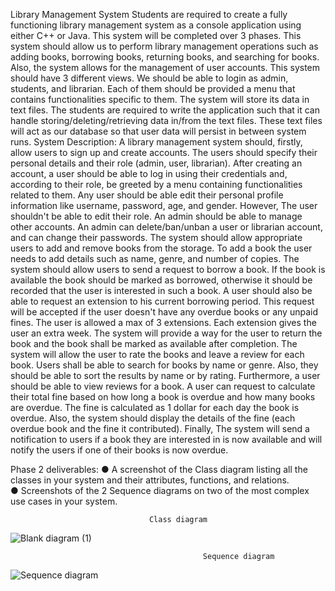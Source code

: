  Library Management System
 Students are required to create a fully functioning library management system as a console
 application using either C++ or Java. This system will be completed over 3 phases.
 This system should allow us to perform library management operations such as adding
 books, borrowing books, returning books, and searching for books. Also, the system
 allows for the management of user accounts.
 This system should have 3 different views. We should be able to login as admin, students,
 and librarian. Each of them should be provided a menu that contains functionalities specific
 to them.
 The system will store its data in text files. The students are required to write the application
 such that it can handle storing/deleting/retrieving data in/from the text files. These text
 files will act as our database so that user data will persist in between system runs.
 System Description:
 A library management system should, firstly, allow users to sign up and create accounts.
 The users should specify their personal details and their role (admin, user, librarian). After
 creating an account, a user should be able to log in using their credentials and, according to
 their role, be greeted by a menu containing functionalities related to them.
 Any user should be able edit their personal profile information like username, password,
 age, and gender. However, The user shouldn't be able to edit their role. An admin should
 be able to manage other accounts. An admin can delete/ban/unban a user or librarian
 account, and can change their passwords.
 The system should allow appropriate users to add and remove books from the storage. To
 add a book the user needs to add details such as name, genre, and number of copies.
 The system should allow users to send a request to borrow a book. If the book is available
 the book should be marked as borrowed, otherwise it should be recorded that the user is
 interested in such a book.
 A user should also be able to request an extension to his current borrowing period. This
 request will be accepted if the user doesn't have any overdue books or any unpaid fines.
 The user is allowed a max of 3 extensions. Each extension gives the user an extra week.
 The system will provide a way for the user to return the book and the book shall be marked
 as available after completion. The system will allow the user to rate the books and leave a
 review for each book. Users shall be able to search for books by name or genre. Also, they
 should be able to sort the results by name or by rating.
Furthermore, a user should be able to view reviews for a book. A user can request to
 calculate their total fine based on how long a book is overdue and how many books are
 overdue. The fine is calculated as 1 dollar for each day the book is overdue. Also, the
 system should display the details of the fine (each overdue book and the fine it contributed).
 Finally, The system will send a notification to users if a book they are interested in is now
 available and will notify the users if one of their books is now overdue.

 Phase 2 deliverables: 
● A screenshot of the Class diagram listing all the classes in your system and their 
attributes, functions, and relations.  
● Screenshots of the 2 Sequence diagrams on two of the most complex use cases in 
your system. 





                                   Class diagram
                                 




![Blank diagram (1)](https://github.com/user-attachments/assets/f4954cc1-11fb-4d8d-a6bc-4fea1737b827)




                                               Sequence diagram


![Sequence diagram](https://github.com/user-attachments/assets/13f05903-3592-4eaa-bc20-e11ea93dcd96)

                                               


